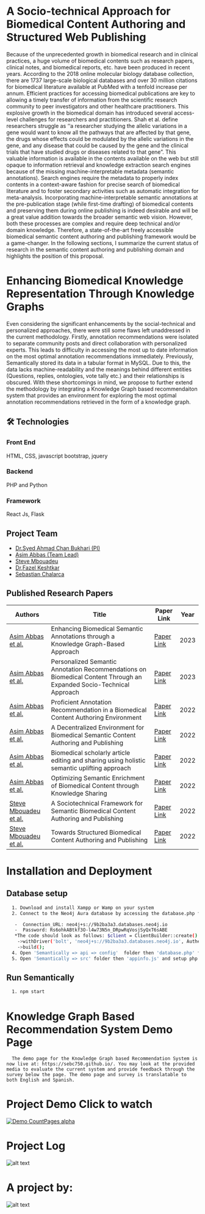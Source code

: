 
# A Socio-technical Approach for Biomedical Content Authoring and Structured Web Publishing
Because of the unprecedented growth in biomedical research and in clinical practices, a huge volume of biomedical contents such as research papers, clinical notes, and biomedical reports, etc. have been produced
in recent years. According to the 2018 online molecular biology database collection, there are 1737 large-scale biological databases and over 30 million citations for biomedical literature available at PubMed
with a tenfold increase per annum. Efficient practices for accessing biomedical publications are key to allowing a timely transfer of information from the scientific research community to peer investigators and
other healthcare practitioners. This explosive growth in the biomedical domain has introduced several access-level challenges for researchers and practitioners. Shah et al. define researchers struggle as ‘‘a
researcher studying the allelic variations in a gene would want to know all the pathways that are affected by that gene, the drugs whose effects could be modulated by the allelic variations in the gene, and any
disease that could be caused by the gene and the clinical trials that have studied drugs or diseases related to that gene”. This valuable information is available in the contents available on the web but still opaque
to information retrieval and knowledge extraction search engines because of the missing machine-interpretable metadata (semantic annotations). Search engines require the metadata to properly index
contents in a context-aware fashion for precise search of biomedical literature and to foster secondary activities such as automatic integration for meta-analysis. Incorporating machine-interpretable
semantic annotations at the pre-publication stage (while first-time drafting) of biomedical contents and preserving them during online publishing is indeed desirable and will be a great value addition towards the
broader semantic web vision. However, both these processes are complex and require deep technical and/or domain knowledge. Therefore, a state-of-the-art freely accessible biomedical semantic content
authoring and publishing framework would be a game-changer. In the following sections, I summarize the current status of research in the semantic content authoring and publishing domain and highlights the
position of this proposal.
# Enhancing Biomedical Knowledge Representation Through Knowledge Graphs
Even considering the significant enhancements by the social-technical and personalized approaches, there were still some flaws left unaddressed in the current methodology. Firstly, annotation recommendations were isolated to separate community posts and direct collaboration with personalized experts. This leads to difficulty in accessing the most up to date information on the most optimal annotation recommendations immediately. Previously, Semantically stored its data in a tabular format in MySQL. Due to this, the data lacks machine-readability and the meanings behind different entities (Questions, replies, ontologies, vote tally etc.) and their relationships is obscured. With these shortcomings in mind, we propose to further extend the methodology by integrating a Knowledge Graph based recommendaiton system that provides an environment for exploring the most optimal annotation recommendations retrieved in the form of a knowledge graph. 

## 🛠 Technologies
### Front End
HTML, CSS, javascript bootstrap, jquery

### Backend
PHP and Python

### Framework
React Js, Flask


## Project Team

- [Dr.Syed Ahmad Chan Bukhari (PI)](https://www.stjohns.edu/academics/faculty/syed-ahmad-chan-bukhari)
- [Asim Abbas (Team Lead)](https://www.linkedin.com/in/asim-abbas-b2891ab8/)
- [Steve Mbouadeu](https://www.linkedin.com/in/stevembouadeu/)
- [Dr,Fazel Keshtkar](https://www.stjohns.edu/academics/faculty/fazel-keshtkar)
- [Sebastian Chalarca](https://www.linkedin.com/in/sebastian-chalarca-603939201/)

## Published Research Papers

| Authors | Title | Paper Link | Year|
| --- | --- | --- | --- |
| [Asim Abbas et al.](https://scholar.google.com/citations?hl=en&user=gNtO-mYAAAAJ&view_op=list_works&sortby=pubdate) | Enhancing Biomedical Semantic Annotations through a Knowledge Graph-Based Approach | [Paper Link](https://www.researchgate.net/publication/370619237_Enhancing_Biomedical_Semantic_Annotations_through_a_Knowledge_Graph-Based_Approach) | 2023 |
| [Asim Abbas et al.](https://scholar.google.com/citations?view_op=view_citation&hl=en&user=gNtO-mYAAAAJ&sortby=pubdate&citation_for_view=gNtO-mYAAAAJ:mVmsd5A6BfQC) | Personalized Semantic Annotation Recommendations on Biomedical Content Through an Expanded Socio-Technical Approach | [Paper Link](https://www.researchgate.net/publication/369015366_Personalized_Semantic_Annotation_Recommendations_on_Biomedical_Content_Through_an_Expanded_Socio-Technical_Approach) | 2023 |
| [Asim Abbas et al.](https://scholar.google.com/citations?view_op=view_citation&hl=en&user=gNtO-mYAAAAJ&sortby=pubdate&citation_for_view=gNtO-mYAAAAJ:qxL8FJ1GzNcC) | Proficient Annotation Recommendation in a Biomedical Content Authoring Environment | [Paper Link](https://www.researchgate.net/publication/365351492_Proficient_Annotation_Recommendation_in_a_Biomedical_Content_Authoring_Environment) | 2022 |
| [Asim Abbas et al.](https://scholar.google.com/citations?view_op=view_citation&hl=en&user=gNtO-mYAAAAJ&sortby=pubdate&citation_for_view=gNtO-mYAAAAJ:4DMP91E08xMC) | A Decentralized Environment for Biomedical Semantic Content Authoring and Publishing | [Paper Link](https://www.researchgate.net/publication/367975893_A_Decentralized_Environment_for_Biomedical_Semantic_Content_Authoring_and_Publishing) | 2022 |
| [Asim Abbas et al.](https://scholar.google.com/citations?view_op=view_citation&hl=en&user=gNtO-mYAAAAJ&sortby=pubdate&citation_for_view=gNtO-mYAAAAJ:Zph67rFs4hoC) | Biomedical scholarly article editing and sharing using holistic semantic uplifting approach | [Paper Link](https://www.researchgate.net/publication/360382563_Biomedical_Scholarly_Article_Editing_and_Sharing_using_Holistic_Semantic_Uplifting_Approach) | 2022 |
| [Asim Abbas et al.](https://scholar.google.com/citations?view_op=view_citation&hl=en&user=gNtO-mYAAAAJ&sortby=pubdate&citation_for_view=gNtO-mYAAAAJ:aqlVkmm33-oC) | Optimizing Semantic Enrichment of Biomedical Content through Knowledge Sharing | [Paper Link](https://www.researchgate.net/publication/366177701_Optimizing_Semantic_Enrichment_of_Biomedical_Content_through_Knowledge_Sharing) | 2022 |
| [Steve Mbouadeu et al.](https://scholar.google.com/citations?view_op=view_citation&hl=en&user=gNtO-mYAAAAJ&sortby=pubdate&citation_for_view=gNtO-mYAAAAJ:KlAtU1dfN6UC) | A Sociotechnical Framework for Semantic Biomedical Content Authoring and Publishing | [Paper Link](https://www.researchgate.net/publication/360380925_A_Sociotechnical_Framework_for_Semantic_Biomedical_Content_Authoring_and_Publishing) | 2022 |
| [Steve Mbouadeu et al.](https://scholar.google.com/citations?view_op=view_citation&hl=en&user=gNtO-mYAAAAJ&sortby=pubdate&citation_for_view=gNtO-mYAAAAJ:kNdYIx-mwKoC) | Towards Structured Biomedical Content Authoring and Publishing | [Paper Link](https://www.researchgate.net/publication/359427284_Towards_Structured_Biomedical_Content_Authoring_and_Publishing) | 2022 |

# Installation and Deployment
## Database setup
```bash
  1. Download and install Xampp or Wamp on your system 
  2. Connect to the Neo4j Aura database by accessing the database.php file and replace the the ClientBuilder driver credentials with the following:

   -  Connection_URL: neo4j+s://9b2ba3a3.databases.neo4j.io
   -  Password: Rs6ohkABtkf3O-l4w73N5n_DRpwRqVosjSyQxT6sABE
   *The code should look as follows: $client = ClientBuilder::create()
    ->withDriver('bolt', 'neo4j+s://9b2ba3a3.databases.neo4j.io', Authenticate::basic('neo4j', 'Rs6ohkABtkf3O-l4w73N5n_DRpwRqVosjSyQxT6sABE'))
    ->build();
  4. Open 'Semantically => api => config'  folder then 'database.php' file and setup database path
  5. Open 'Semantically => src' folder then 'appinfo.js' and setup php folder path 
```
## Run Semantically
```bash
  1. npm start
```
# Knowledge Graph Based Recommendation System Demo Page
```
  The demo page for the Knowledge Graph based Recommendation System is now live at: https://sebc750.github.io/. You may look at the provided media to evaluate the current system and provide feedback through the survey below the page. The demo page and survey is translatable to both English and Spanish.
```
# Project Demo Click to watch
[![Demo CountPages alpha](https://github.com/bukharilab/Semantically/blob/master/landing/src/demo_img.png)](https://gosemantically.com/)

# Project Log
![alt text](https://github.com/ahmadchan/Semantically/blob/master/logo.png)

# A project by:

![alt text](http://bukharilab.org/wp-content/uploads/2021/05/bukharilab-removebg-preview-1.png)

